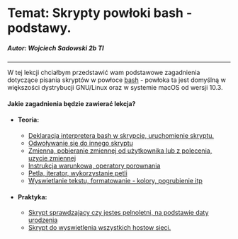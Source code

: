 # Temat: Skrypty powłoki bash - podstawy.
##### Autor: **Wojciech Sadowski** 2b TI

---
W tej lekcji chciałbym przedstawić wam podstawowe zagadnienia dotyczące pisania skryptów w powłoce [bash](https://pl.wikipedia.org/wiki/Bash) - powłoka ta jest domyślną w większości dystrybucji GNU/Linux oraz w systemie macOS od wersji 10.3.

#### Jakie zagadnienia będzie zawierać lekcja?
* #### Teoria:
    - [Deklaracja interpretera bash w skrypcie, uruchomienie skryptu.](https://github.com/wojtek2kdev/Bash-lesson/blob/master/Point_01.md)
    - [Odwoływanie się do innego skryptu](https://github.com/wojtek2kdev/Bash-lesson/Point_02.md)
    - [Zmienna, pobieranie zmiennej od użytkownika lub z polecenia, uzycie zmiennej]()
    - [Instrukcja warunkowa, operatory porownania]()
    - [Petla, iterator, wykorzystanie pętli]()
    - [Wyswietlanie tekstu, formatowanie - kolory, pogrubienie itp]()
* #### Praktyka:
    - [Skrypt sprawdzajacy czy jestes pelnoletni, na podstawie daty urodzenia]()
    - [Skrypt do wyswietlenia wszystkich hostow sieci.]()

